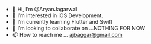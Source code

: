 - 👋 Hi, I’m @AryanJagarwal
- 👀 I’m interested in iOS Development.
- 🌱 I’m currently learning Flutter and Swift
- 💞️ I’m looking to collaborate on ...NOTHING FOR NOW
- 📫 How to reach me ...  ajbaggar@gmail.com

<!---
AryanJagarwal/AryanJagarwal is a ✨ special ✨ repository because its `README.md` (this file) appears on your GitHub profile.
You can click the Preview link to take a look at your changes.
--->
